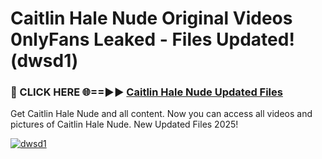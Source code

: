 # Caitlin Hale Nude Original Videos 0nlyFans Leaked - Files Updated! (dwsd1)

<h3>🔴 CLICK HERE 🌐==►► <a href="https://tinyurl.com/yrmya6cz" rel="nofollow">Caitlin Hale Nude Updated Files</a></h3>

Get Caitlin Hale Nude and all content. Now you can access all videos and pictures of Caitlin Hale Nude. New Updated Files 2025!

[![dwsd1](https://i.imgur.com/FMdXYCs.gif)](https://tinyurl.com/yrmya6cz)
